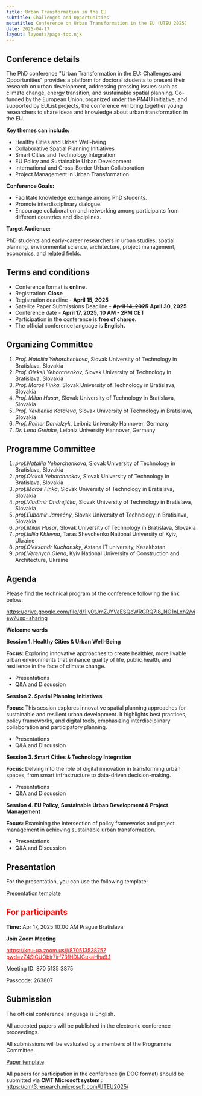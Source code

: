 ```yaml
---
title: Urban Transformation in the EU 
subtitle: Challenges and Opportunities
metatitle: Conference on Urban Transformation in the EU (UTEU 2025)
date: 2025-04-17
layout: layouts/page-toc.njk
---
```


<h2 class="subtitle" id="details">Conference details</h2>

The PhD conference "Urban Transformation in the EU: Challenges and Opportunities" provides a platform for doctoral students to present their research on urban development, addressing pressing issues such as climate change, energy transition, and sustainable spatial planning. Co-funded by the European Union, organized under the PM4U initiative, and supported by EUList projects, the conference will bring together young researchers to share ideas and knowledge about urban transformation in the EU.

<b>Key themes can include:</b>

- Healthy Cities and Urban Well-being
- Collaborative Spatial Planning Initiatives
- Smart Cities and Technology Integration
- EU Policy and Sustainable Urban Development
- International and Cross-Border Urban Collaboration
- Project Management in Urban Transformation

<b>Conference Goals:</b>
- Facilitate knowledge exchange among PhD students.
- Promote interdisciplinary dialogue.
- Encourage collaboration and networking among participants from different countries and disciplines.

<b>Target Audience:</b>

PhD students and early-career researchers in urban studies, spatial planning, environmental science, architecture, project management, economics, and related fields.

<h2 class="subtitle" id="terms">Terms and conditions</h2>

- Conference format is <b>online.</b>
- Registration: <b>Close</b>   
- Registration deadline - <b>April 15, 2025</b>
- Satellite Paper Submissions Deadline - ~~<b>April 14, 2025</b>~~  <b>April 30, 2025</b>
- Conference date - <b>April 17, 2025</b>, <b> 10 AM - 2PM CET </b>
- Participation in the conference is <b>free of charge.</b>
- The official conference language is <b>English.</b>


<h2 class="subtitle" id="org-committee">Organizing Committee</h2>

1. *Prof. Nataliia Yehorchenkova*, Slovak University of Technology in Bratislava, Slovakia
2. *Prof. Oleksii Yehorchenkov*, Slovak University of Technology in Bratislava, Slovakia
3. *Prof. Maroš Finka*, Slovak University of Technology in Bratislava, Slovakia
4. *Prof. Milan Husar*, Slovak University of Technology in Bratislava, Slovakia
5. *Prof. Yevheniia Kataieva*, Slovak University of Technology in Bratislava, Slovakia 
6. *Prof. Rainer Danielzyk*, Leibniz University Hannover, Germany
7. *Dr. Lena Greinke*, Leibniz University Hannover, Germany


<h2 class="subtitle"id="prg-committee">Programme Committee</h2>

1.	*prof.Nataliia Yehorchenkova*, Slovak University of Technology in Bratislava, Slovakia
2.	*prof.Oleksii Yehorchenkov*, Slovak University of Technology in Bratislava, Slovakia
3.	*prof.Maros Finka*, Slovak University of Technology in Bratislava, Slovakia
4.	*prof.Vladimír Ondrejička*, Slovak University of Technology in Bratislava, Slovakia
5.	*prof.Ľubomír Jamečný*, Slovak University of Technology in Bratislava, Slovakia
6.	*prof.Milan Husar*, Slovak University of Technology in Bratislava, Slovakia
7.	*prof.Iuliia Khlevna*, Taras Shevchenko National University of Kyiv, Ukraine
8.	*prof.Oleksandr Kuchansky*, Astana IT university, Kazakhstan
9.	*prof.Verenych Olena*, Kyiv National University of Construction and Architecture, Ukraine


<h2 class="subtitle" id="programme">Agenda</h2>

Please find the technical program of the conference following the link below:

<https://drive.google.com/file/d/1Iy0tJmZJYVaESQoWRGRQ7I8_NO1nLxh2/view?usp=sharing>

**Welcome words**

**Session 1. Healthy Cities & Urban Well-Being**

**Focus:** Exploring innovative approaches to create healthier, more livable urban environments that enhance quality of life, public health, and resilience in the face of climate change.
-	Presentations
-	Q&A and Discussion

**Session 2. Spatial Planning Initiatives**

**Focus:** This session explores innovative spatial planning approaches for sustainable and resilient urban development. It highlights best practices, policy frameworks, and digital tools, emphasizing interdisciplinary collaboration and participatory planning.
-	Presentations
-	Q&A and Discussion

**Session 3. Smart Cities & Technology Integration**

**Focus:** Delving into the role of digital innovation in transforming urban spaces, from smart infrastructure to data-driven decision-making.
-	Presentations
-	Q&A and Discussion

**Session 4. EU Policy, Sustainable Urban Development & Project Management**

**Focus:** Examining the intersection of policy frameworks and project management in achieving sustainable urban transformation.
-	Presentations
-	Q&A and Discussion

<h2 class="subtitle" id="presentation">Presentation</h2>

For the presentation, you can use the following template:

<a target="_blank" href="https://docs.google.com/presentation/d/18auFZgcnpzVyIyN2WVzOUSjO90K-49-L/edit?usp=sharing&ouid=105461736123353441958&rtpof=true&sd=true">Presentation template</a>

<h2 class="subtitle" style="color:red" id="online">For participants</h2>

<b>Time:</b> Apr 17, 2025 10:00 AM Prague Bratislava

<b>Join Zoom Meeting</b>

<a style="color:red" target="_blank" href="https://knu-ua.zoom.us/j/87051353875?pwd=vZ4SjCUObir7irf73fHDlJCukaHha9.1">
    https://knu-ua.zoom.us/j/87051353875?pwd=vZ4SjCUObir7irf73fHDlJCukaHha9.1
</a>

Meeting ID: 870 5135 3875

Passcode: 263807

<h2 class="subtitle" id="submission">Submission</h2>

The official conference language is English.

All accepted papers will be published in the electronic conference proceedings. 

All submissions will be evaluated by a members of the Programme Committee. 

<a target="_blank" href="https://docs.google.com/document/d/1nhFmiXsdHNyuOikwKZ_okQK4Tzkt_Sv0/edit?usp=sharing&ouid=105461736123353441958&rtpof=true&sd=true">Paper template</a>

All papers for participation in the conference (in DOC format) should be submitted via <b> CMT Microsoft system </b>: <https://cmt3.research.microsoft.com/UTEU2025/>


